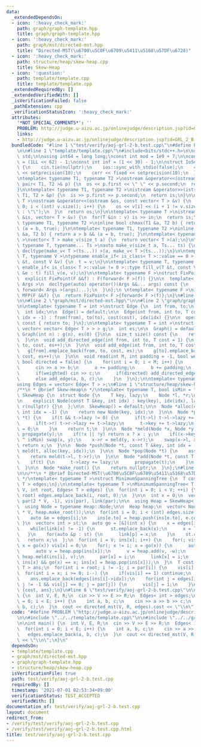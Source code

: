 ```yaml
---
data:
  _extendedDependsOn:
  - icon: ':heavy_check_mark:'
    path: graph/graph-template.hpp
    title: graph/graph-template.hpp
  - icon: ':heavy_check_mark:'
    path: graph/mst/directed-mst.hpp
    title: "Directed-MST(\u6700\u5C0F\u6709\u5411\u5168\u57DF\u6728)"
  - icon: ':heavy_check_mark:'
    path: structure/heap/skew-heap.cpp
    title: Skew-Heap
  - icon: ':question:'
    path: template/template.cpp
    title: template/template.cpp
  _extendedRequiredBy: []
  _extendedVerifiedWith: []
  _isVerificationFailed: false
  _pathExtension: cpp
  _verificationStatusIcon: ':heavy_check_mark:'
  attributes:
    '*NOT_SPECIAL_COMMENTS*': ''
    PROBLEM: http://judge.u-aizu.ac.jp/onlinejudge/description.jsp?id=GRL_2_B
    links:
    - http://judge.u-aizu.ac.jp/onlinejudge/description.jsp?id=GRL_2_B
  bundledCode: "#line 1 \"test/verify/aoj-grl-2-b.test.cpp\"\n#define PROBLEM \"http://judge.u-aizu.ac.jp/onlinejudge/description.jsp?id=GRL_2_B\"\
    \n\n#line 1 \"template/template.cpp\"\n#include<bits/stdc++.h>\n\nusing namespace\
    \ std;\n\nusing int64 = long long;\nconst int mod = 1e9 + 7;\n\nconst int64 infll\
    \ = (1LL << 62) - 1;\nconst int inf = (1 << 30) - 1;\n\nstruct IoSetup {\n  IoSetup()\
    \ {\n    cin.tie(nullptr);\n    ios::sync_with_stdio(false);\n    cout << fixed\
    \ << setprecision(10);\n    cerr << fixed << setprecision(10);\n  }\n} iosetup;\n\
    \ntemplate< typename T1, typename T2 >\nostream &operator<<(ostream &os, const\
    \ pair< T1, T2 >& p) {\n  os << p.first << \" \" << p.second;\n  return os;\n\
    }\n\ntemplate< typename T1, typename T2 >\nistream &operator>>(istream &is, pair<\
    \ T1, T2 > &p) {\n  is >> p.first >> p.second;\n  return is;\n}\n\ntemplate< typename\
    \ T >\nostream &operator<<(ostream &os, const vector< T > &v) {\n  for(int i =\
    \ 0; i < (int) v.size(); i++) {\n    os << v[i] << (i + 1 != v.size() ? \" \"\
    \ : \"\");\n  }\n  return os;\n}\n\ntemplate< typename T >\nistream &operator>>(istream\
    \ &is, vector< T > &v) {\n  for(T &in : v) is >> in;\n  return is;\n}\n\ntemplate<\
    \ typename T1, typename T2 >\ninline bool chmax(T1 &a, T2 b) { return a < b &&\
    \ (a = b, true); }\n\ntemplate< typename T1, typename T2 >\ninline bool chmin(T1\
    \ &a, T2 b) { return a > b && (a = b, true); }\n\ntemplate< typename T = int64\
    \ >\nvector< T > make_v(size_t a) {\n  return vector< T >(a);\n}\n\ntemplate<\
    \ typename T, typename... Ts >\nauto make_v(size_t a, Ts... ts) {\n  return vector<\
    \ decltype(make_v< T >(ts...)) >(a, make_v< T >(ts...));\n}\n\ntemplate< typename\
    \ T, typename V >\ntypename enable_if< is_class< T >::value == 0 >::type fill_v(T\
    \ &t, const V &v) {\n  t = v;\n}\n\ntemplate< typename T, typename V >\ntypename\
    \ enable_if< is_class< T >::value != 0 >::type fill_v(T &t, const V &v) {\n  for(auto\
    \ &e : t) fill_v(e, v);\n}\n\ntemplate< typename F >\nstruct FixPoint : F {\n\
    \  explicit FixPoint(F &&f) : F(forward< F >(f)) {}\n\n  template< typename...\
    \ Args >\n  decltype(auto) operator()(Args &&... args) const {\n    return F::operator()(*this,\
    \ forward< Args >(args)...);\n  }\n};\n \ntemplate< typename F >\ninline decltype(auto)\
    \ MFP(F &&f) {\n  return FixPoint< F >{forward< F >(f)};\n}\n#line 4 \"test/verify/aoj-grl-2-b.test.cpp\"\
    \n\n#line 2 \"graph/mst/directed-mst.hpp\"\n\n#line 2 \"graph/graph-template.hpp\"\
    \n\ntemplate< typename T = int >\nstruct Edge {\n  int from, to;\n  T cost;\n\
    \  int idx;\n\n  Edge() = default;\n\n  Edge(int from, int to, T cost = 1, int\
    \ idx = -1) : from(from), to(to), cost(cost), idx(idx) {}\n\n  operator int()\
    \ const { return to; }\n};\n\ntemplate< typename T = int >\nstruct Graph {\n \
    \ vector< vector< Edge< T > > > g;\n  int es;\n\n  Graph() = default;\n\n  explicit\
    \ Graph(int n) : g(n), es(0) {}\n\n  size_t size() const {\n    return g.size();\n\
    \  }\n\n  void add_directed_edge(int from, int to, T cost = 1) {\n    g[from].emplace_back(from,\
    \ to, cost, es++);\n  }\n\n  void add_edge(int from, int to, T cost = 1) {\n \
    \   g[from].emplace_back(from, to, cost, es);\n    g[to].emplace_back(to, from,\
    \ cost, es++);\n  }\n\n  void read(int M, int padding = -1, bool weighted = false,\
    \ bool directed = false) {\n    for(int i = 0; i < M; i++) {\n      int a, b;\n\
    \      cin >> a >> b;\n      a += padding;\n      b += padding;\n      T c = T(1);\n\
    \      if(weighted) cin >> c;\n      if(directed) add_directed_edge(a, b, c);\n\
    \      else add_edge(a, b, c);\n    }\n  }\n};\n\ntemplate< typename T = int >\n\
    using Edges = vector< Edge< T > >;\n#line 1 \"structure/heap/skew-heap.cpp\"\n\
    /**\n * @brief Skew-Heap\n */\ntemplate< typename T, bool isMin = true >\nstruct\
    \ SkewHeap {\n  struct Node {\n    T key, lazy;\n    Node *l, *r;\n    int idx;\n\
    \n    explicit Node(const T &key, int idx) : key(key), idx(idx), lazy(0), l(nullptr),\
    \ r(nullptr) {}\n  };\n\n  SkewHeap() = default;\n\n  Node *alloc(const T &key,\
    \ int idx = -1) {\n    return new Node(key, idx);\n  }\n\n  Node *propagate(Node\
    \ *t) {\n    if(t && t->lazy != 0) {\n      if(t->l) t->l->lazy += t->lazy;\n\
    \      if(t->r) t->r->lazy += t->lazy;\n      t->key += t->lazy;\n      t->lazy\
    \ = 0;\n    }\n    return t;\n  }\n\n  Node *meld(Node *x, Node *y) {\n    propagate(x),\
    \ propagate(y);\n    if(!x || !y) return x ? x : y;\n    if((x->key < y->key)\
    \ ^ isMin) swap(x, y);\n    x->r = meld(y, x->r);\n    swap(x->l, x->r);\n   \
    \ return x;\n  }\n\n  Node *push(Node *t, const T &key, int idx = -1) {\n    return\
    \ meld(t, alloc(key, idx));\n  }\n\n  Node *pop(Node *t) {\n    assert(t != nullptr);\n\
    \    return meld(t->l, t->r);\n  }\n\n  Node *add(Node *t, const T &lazy) {\n\
    \    if(t) {\n      t->lazy += lazy;\n      propagate(t);\n    }\n    return t;\n\
    \  }\n\n  Node *make_root() {\n    return nullptr;\n  }\n};\n#line 5 \"graph/mst/directed-mst.hpp\"\
    \n\n/**\n * @brief Directed-MST(\u6700\u5C0F\u6709\u5411\u5168\u57DF\u6728)\n\
    \ */\ntemplate< typename T >\nstruct MinimumSpanningTree {\n  T cost;\n  Edges<\
    \ T > edges;\n};\n\ntemplate< typename T >\nMinimumSpanningTree< T > directed_mst(int\
    \ V, int root, Edges< T > edges) {\n  for(int i = 0; i < V; ++i) {\n    if(i !=\
    \ root) edges.emplace_back(i, root, 0);\n  }\n\n  int x = 0;\n  vector< int >\
    \ par(2 * V, -1), vis(par), link(par);\n\n  using Heap = SkewHeap< T, true >;\n\
    \  using Node = typename Heap::Node;\n\n  Heap heap;\n  vector< Node * > ins(2\
    \ * V, heap.make_root());\n\n  for(int i = 0; i < (int) edges.size(); i++) {\n\
    \    auto &e = edges[i];\n    ins[e.to] = heap.push(ins[e.to], e.cost, i);\n \
    \ }\n  vector< int > st;\n  auto go = [&](int x) {\n    x = edges[ins[x]->idx].from;\n\
    \    while(link[x] != -1) {\n      st.emplace_back(x);\n      x = link[x];\n \
    \   }\n    for(auto &p : st) {\n      link[p] = x;\n    }\n    st.clear();\n \
    \   return x;\n  };\n  for(int i = V; ins[x]; i++) {\n    for(; vis[x] == -1;\
    \ x = go(x)) vis[x] = 0;\n    for(; x != i; x = go(x)) {\n      auto w = ins[x]->key;\n\
    \      auto v = heap.pop(ins[x]);\n      v = heap.add(v, -w);\n      ins[i] =\
    \ heap.meld(ins[i], v);\n      par[x] = i;\n      link[x] = i;\n    }\n    for(;\
    \ ins[x] && go(x) == x; ins[x] = heap.pop(ins[x]));\n  }\n  T cost = 0;\n  Edges<\
    \ T > ans;\n  for(int i = root; i != -1; i = par[i]) {\n    vis[i] = 1;\n  }\n\
    \  for(int i = x; i >= 0; i--) {\n    if(vis[i] == 1) continue;\n    cost += edges[ins[i]->idx].cost;\n\
    \    ans.emplace_back(edges[ins[i]->idx]);\n    for(int j = edges[ins[i]->idx].to;\
    \ j != -1 && vis[j] == 0; j = par[j]) {\n      vis[j] = 1;\n    }\n  }\n  return\
    \ {cost, ans};\n}\n#line 6 \"test/verify/aoj-grl-2-b.test.cpp\"\n\nint main()\
    \ {\n  int V, E, R;\n  cin >> V >> E >> R;\n  Edges< int > edges;\n  for(int i\
    \ = 0; i < E; i++) {\n    int a, b, c;\n    cin >> a >> b >> c;\n    edges.emplace_back(a,\
    \ b, c);\n  }\n  cout << directed_mst(V, R, edges).cost << \"\\n\";\n}\n"
  code: "#define PROBLEM \"http://judge.u-aizu.ac.jp/onlinejudge/description.jsp?id=GRL_2_B\"\
    \n\n#include \"../../template/template.cpp\"\n\n#include \"../../graph/mst/directed-mst.hpp\"\
    \n\nint main() {\n  int V, E, R;\n  cin >> V >> E >> R;\n  Edges< int > edges;\n\
    \  for(int i = 0; i < E; i++) {\n    int a, b, c;\n    cin >> a >> b >> c;\n \
    \   edges.emplace_back(a, b, c);\n  }\n  cout << directed_mst(V, R, edges).cost\
    \ << \"\\n\";\n}\n"
  dependsOn:
  - template/template.cpp
  - graph/mst/directed-mst.hpp
  - graph/graph-template.hpp
  - structure/heap/skew-heap.cpp
  isVerificationFile: true
  path: test/verify/aoj-grl-2-b.test.cpp
  requiredBy: []
  timestamp: '2021-07-01 02:53:34+09:00'
  verificationStatus: TEST_ACCEPTED
  verifiedWith: []
documentation_of: test/verify/aoj-grl-2-b.test.cpp
layout: document
redirect_from:
- /verify/test/verify/aoj-grl-2-b.test.cpp
- /verify/test/verify/aoj-grl-2-b.test.cpp.html
title: test/verify/aoj-grl-2-b.test.cpp
---
```


